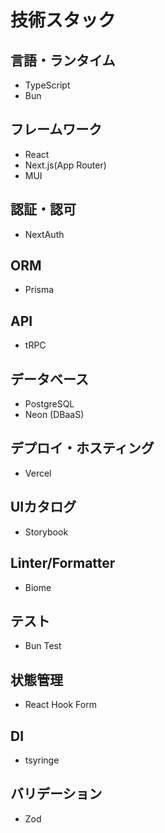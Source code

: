 # 技術スタック

## 言語・ランタイム
- TypeScript
- Bun

## フレームワーク
- React
- Next.js(App Router)
- MUI

## 認証・認可
- NextAuth

## ORM
- Prisma

## API
- tRPC

## データベース
- PostgreSQL
- Neon (DBaaS)

## デプロイ・ホスティング
- Vercel

## UIカタログ
- Storybook

## Linter/Formatter
- Biome

## テスト
- Bun Test

## 状態管理
- React Hook Form

## DI
- tsyringe

## バリデーション
- Zod
